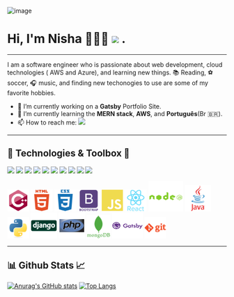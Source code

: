 ![image](https://user-images.githubusercontent.com/59668789/118202986-1726a700-b429-11eb-811f-246f2eccf566.png)


# Hi, I'm Nisha 👩🏽‍💻 <img src="https://raw.githubusercontent.com/MartinHeinz/MartinHeinz/master/wave.gif" width ="30px"> .

---
I am a software engineer who is passionate about web development, cloud technologies ( AWS and Azure), and learning new things.  📚 Reading, ⚽️ soccer, 🎧 music, and finding new techonogies to use are some of my favorite hobbies. 

- 🔭 I’m currently working on a **Gatsby** Portfolio Site.
- 🌱 I’m currently learning the **MERN stack**, **AWS**, and **Português**(Br 🇧🇷).
- 📫 How to reach me: ![](https://img.shields.io/badge/nholloway013@gmail.com-informational?style=flat-&logo=gmail&logoColor=white&color=e8453c)

---
## 🔧 Technologies & Toolbox  🧰

![](https://img.shields.io/badge/OS-Mac-informational?style=flat&logo=apple&logoColor=white&color=92cded)  ![](https://img.shields.io/badge/Editor-Vs_Code-informational?style=flat&logo=visual-studio-code&logoColor=white&color=92cded)  ![](https://img.shields.io/badge/Editor-PyCharm-informational?style=flat&logo=pyCharm&logoColor=white&color=92cded)  ![](https://img.shields.io/badge/Editor-Eclipse-informational?style=flat&logo=eclipse-ide&logoColor=white&color=92cded)  ![](https://img.shields.io/badge/Design-Figma-informational?style=flat&logo=Figma&logoColor=white&color=92cded)  ![](https://img.shields.io/badge/Shell-Zsh-informational?style=flat&logo=windows-terminal&logoColor=white&color=92cded)  ![](https://img.shields.io/badge/Shell-Bash-informational?style=flat&logo=gnu-bash&logoColor=white&color=92cded)  ![](https://img.shields.io/badge/Package_Manager-Homebrew-informational?style=flat&logo=Homebrew&logoColor=white&color=92cded)  ![](https://img.shields.io/badge/Package_Manager-Yarn-informational?style=flat&logo=yarn&logoColor=white&color=92cded)  ![](https://img.shields.io/badge/Tools-Postman-informational?style=flat&logo=postman&logoColor=white&color=92cded)

<img src="https://github.com/devicons/devicon/blob/master/icons/cplusplus/cplusplus-original.svg" alt="cpp logo" width="50" height="50" />   <img src="https://github.com/devicons/devicon/blob/master/icons/html5/html5-plain-wordmark.svg" alt="html logo" width="50" height="50" />   <img src="https://github.com/devicons/devicon/blob/master/icons/css3/css3-plain-wordmark.svg" alt="css logo" width="50" height="50" />   <img src="https://github.com/devicons/devicon/blob/master/icons/bootstrap/bootstrap-plain-wordmark.svg" alt="git logo" width="50" height="50" />   <img src="https://github.com/devicons/devicon/blob/master/icons/javascript/javascript-plain.svg" alt="javascript logo" width="50" height="50" />   <img src="https://github.com/devicons/devicon/blob/master/icons/react/react-original-wordmark.svg" alt="react logo" width="50" height="50" />   <img src="https://github.com/devicons/devicon/blob/master/icons/nodejs/nodejs-plain-wordmark.svg" alt="node js logo" width="80" height="70" />   <img src="https://github.com/devicons/devicon/blob/master/icons/java/java-original-wordmark.svg" alt="java logo" width="60" height="60" />   <img src="https://github.com/devicons/devicon/blob/master/icons/python/python-original.svg" alt="python logo" width="50" height="50" />   <img src="https://github.com/devicons/devicon/blob/master/icons/django/django-original.svg" alt="django logo" width="60" height="60" />   <img src="https://github.com/devicons/devicon/blob/master/icons/php/php-original.svg" alt="php logo" width="60" height="60" />   <img src="https://github.com/devicons/devicon/blob/master/icons/mongodb/mongodb-plain-wordmark.svg" alt="mongodb logo" width="55" height="55" />   <img src="https://github.com/devicons/devicon/blob/master/icons/gatsby/gatsby-plain-wordmark.svg" alt="gatsby logo" width="70" height="60" />   <img src="https://github.com/devicons/devicon/blob/master/icons/git/git-plain-wordmark.svg" alt="git logo" width="50" height="50" />

---
## 📊 Github Stats 📈

[![Anurag's GitHub stats](https://github-readme-stats.vercel.app/api?username=nanifour&show_icons=true&theme=algolia&hide=stars,contribs&icon_color=f10000&title_color=000000&bg_color=92cded&hide_border)](https://github.com/anuraghazra/github-readme-stats)  [![Top Langs](https://github-readme-stats.vercel.app/api/top-langs/?username=nanifour&theme=algolia&layout=compact&title_color=000000&bg_color=92cded&hide_border)](https://github.com/anuraghazra/github-readme-stats)       



<!--
**nanifour/nanifour** is a ✨ _special_ ✨ repository because its `README.md` (this file) appears on your GitHub profile.

Here are some ideas to get you started:

- 🔭 I’m currently working on ...
- 🌱 I’m currently learning ...
- 👯 I’m looking to collaborate on ...
- 🤔 I’m looking for help with ...
- 💬 Ask me about ...
- 📫 How to reach me: ...
- 😄 Pronouns: ...
- ⚡ Fun fact: ...
-->
